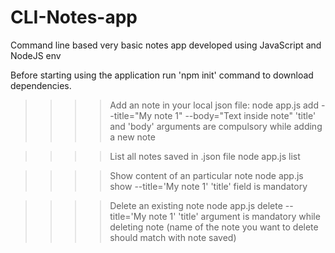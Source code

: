 # CLI-Notes-app
Command line based very basic notes app developed using JavaScript and NodeJS env

Before starting using the application run 'npm init' command to download dependencies.

>>>>Add an note in your local json file:
      node app.js add --title="My note 1" --body="Text inside note"
      'title' and 'body' arguments are compulsory while adding a new note

>>>>List all notes saved in .json file
      node app.js list

>>>>Show content of an particular note
      node app.js show --title='My note 1'
      'title' field is mandatory
    
>>>>Delete an existing note
      node app.js delete --title='My note 1'
      'title' argument is mandatory while deleting note (name of the note you want to delete should match with note saved)
